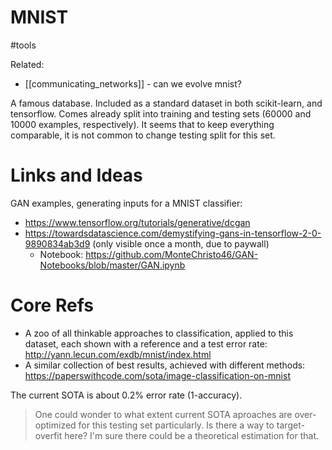 # MNIST

#tools

Related:
* [[communicating_networks]] - can we evolve mnist?

A famous database. Included as a standard dataset in both scikit-learn, and tensorflow. Comes already split into training and testing sets (60000 and 10000 examples, respectively). It seems that to keep everything comparable, it is not common to change testing split for this set.

# Links and Ideas

GAN examples, generating inputs for a MNIST classifier:
* https://www.tensorflow.org/tutorials/generative/dcgan
* https://towardsdatascience.com/demystifying-gans-in-tensorflow-2-0-9890834ab3d9 (only visible once a month, due to paywall)
    * Notebook: https://github.com/MonteChristo46/GAN-Notebooks/blob/master/GAN.ipynb

# Core Refs

* A zoo of all thinkable approaches to classification, applied to this dataset, each shown with a reference and a test error rate: http://yann.lecun.com/exdb/mnist/index.html
* A similar collection of best results, achieved with different methods: https://paperswithcode.com/sota/image-classification-on-mnist

The current SOTA is about 0.2% error rate (1-accuracy).

> One could wonder to what extent current SOTA aproaches are over-optimized for this testing set particularly. Is there a way to target-overfit here? I'm sure there could be a theoretical estimation for that.